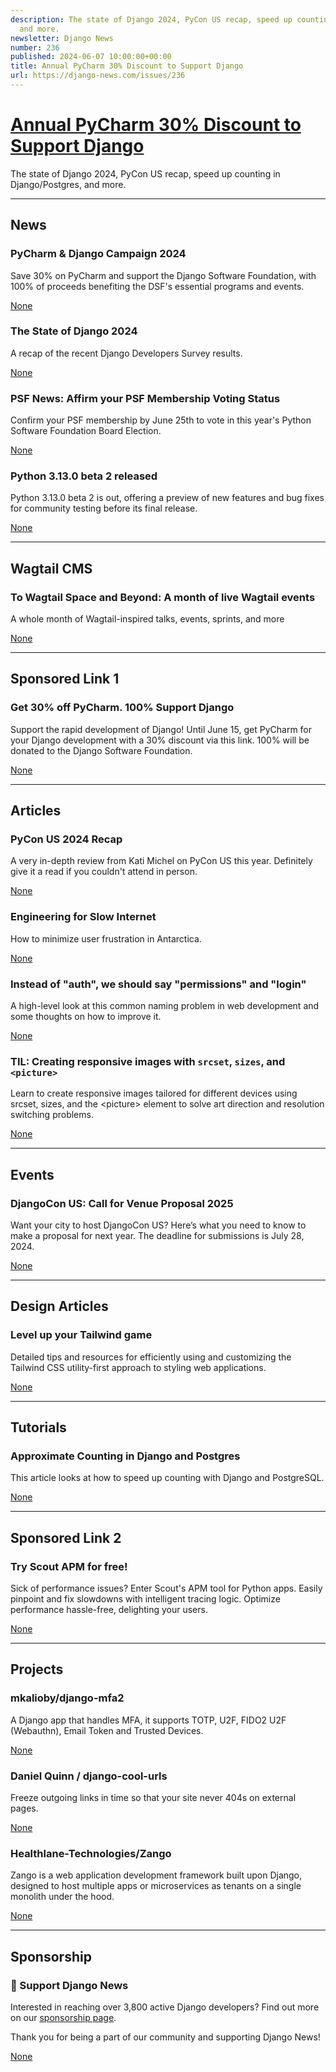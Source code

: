 ```yaml
---
description: The state of Django 2024, PyCon US recap, speed up counting in Django/Postgres,
  and more.
newsletter: Django News
number: 236
published: 2024-06-07 10:00:00+00:00
title: Annual PyCharm 30% Discount to Support Django
url: https://django-news.com/issues/236
---
```


# [Annual PyCharm 30% Discount to Support Django](https://django-news.com/issues/236)

The state of Django 2024, PyCon US recap, speed up counting in Django/Postgres, and more.

  ----

  ## News

  ### PyCharm & Django Campaign 2024

  <p>Save 30% on PyCharm and support the Django Software Foundation, with 100% of proceeds benefiting the DSF's essential programs and events.</p>

  [None](None)

  ### The State of Django 2024

  <p>A recap of the recent Django Developers Survey results.</p>

  [None](None)

  ### PSF News: Affirm your PSF Membership Voting Status

  <p>Confirm your PSF membership by June 25th to vote in this year's Python Software Foundation Board Election.</p>

  [None](None)

  ### Python 3.13.0 beta 2 released

  <p>Python 3.13.0 beta 2 is out, offering a preview of new features and bug fixes for community testing before its final release.</p>

  [None](None)

  ----

  ## Wagtail CMS

  ### To Wagtail Space and Beyond: A month of live Wagtail events

  <p>A whole month of Wagtail-inspired talks, events, sprints, and more</p>

  [None](None)

  ----

  ## Sponsored Link 1

  ### Get 30% off PyCharm. 100% Support Django

  <p>Support the rapid development of Django! Until June 15, get PyCharm for your Django development with a 30% discount via this link. 100% will be donated to the Django Software Foundation.</p>

  [None](None)

  ----

  ## Articles

  ### PyCon US 2024 Recap 

  <p>A very in-depth review from Kati Michel on PyCon US this year. Definitely give it a read if you couldn't attend in person.</p>

  [None](None)

  ### Engineering for Slow Internet

  <p>How to minimize user frustration in Antarctica.</p>

  [None](None)

  ### Instead of "auth", we should say "permissions" and "login"

  <p>A high-level look at this common naming problem in web development and some thoughts on how to improve it.</p>

  [None](None)

  ### TIL: Creating responsive images with `srcset`, `sizes`, and `<picture>`

  <p>Learn to create responsive images tailored for different devices using srcset, sizes, and the &lt;picture> element to solve art direction and resolution switching problems.</p>

  [None](None)

  ----

  ## Events

  ### DjangoCon US: Call for Venue Proposal 2025

  <p>Want your city to host DjangoCon US? Here’s what you need to know to make a proposal for next year. The deadline for submissions is July 28, 2024.</p>

  [None](None)

  ----

  ## Design Articles

  ### Level up your Tailwind game

  <p>Detailed tips and resources for efficiently using and customizing the Tailwind CSS utility-first approach to styling web applications.</p>

  [None](None)

  ----

  ## Tutorials

  ### Approximate Counting in Django and Postgres

  <p>This article looks at how to speed up counting with Django and PostgreSQL.</p>

  [None](None)

  ----

  ## Sponsored Link 2

  ### Try Scout APM for free!

  <p>Sick of performance issues? Enter Scout's APM tool for Python apps. Easily pinpoint and fix slowdowns with intelligent tracing logic. Optimize performance hassle-free, delighting your users.</p>

  [None](None)

  ----

  ## Projects

  ### mkalioby/django-mfa2

  <p>A Django app that handles MFA, it supports TOTP, U2F, FIDO2 U2F (Webauthn),  Email Token and Trusted Devices.</p>

  [None](None)

  ### Daniel Quinn / django-cool-urls

  <p>Freeze outgoing links in time so that your site never 404s on external pages.</p>

  [None](None)

  ### Healthlane-Technologies/Zango

  <p>Zango is a web application development framework built upon Django, designed to host multiple apps or microservices as tenants on a single monolith under the hood.</p>

  [None](None)

  ----

  ## Sponsorship

  ### 🌟 Support Django News

  <p>Interested in reaching over 3,800 active Django developers? Find out more on our <a href="https://cur.at/gPOieRU">sponsorship page</a>.</p>

<p>Thank you for being a part of our community and supporting Django News!</p>

  [None](None)
